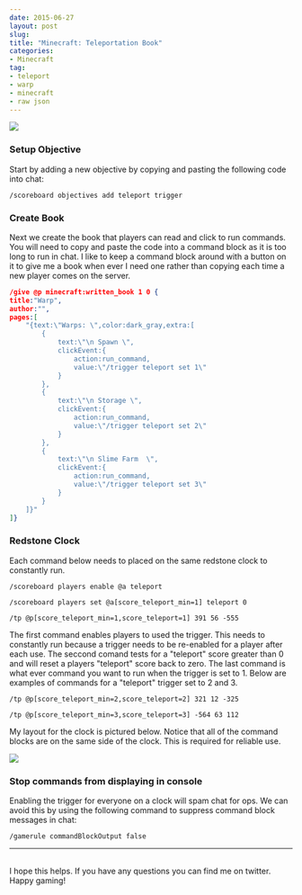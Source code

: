 ```yaml
---
date: 2015-06-27
layout: post
slug: 
title: "Minecraft: Teleportation Book"
categories:
- Minecraft
tag:
- teleport
- warp
- minecraft
- raw json
---
```


[![](http://i.imgur.com/iftTEYeh.png)](http://i.imgur.com/iftTEYe.png)

### Setup Objective

Start by adding a new objective by copying and pasting the following code into chat:

~~~
/scoreboard objectives add teleport trigger
~~~

### Create Book

Next we create the book that players can read and click to run commands. You will need to copy and paste the code into a command block as it is too long to run in chat. I like to keep a command block around with a button on it to give me a book when ever I need one rather than copying each time a new player comes on the server.

~~~json
/give @p minecraft:written_book 1 0 {
title:"Warp",
author:"",
pages:[
	"{text:\"Warps: \",color:dark_gray,extra:[
		{
			text:\"\n Spawn \",
			clickEvent:{
				action:run_command,
				value:\"/trigger teleport set 1\"
			}
		},
		{
			text:\"\n Storage \",
			clickEvent:{
				action:run_command,
				value:\"/trigger teleport set 2\"
			}
		},
		{
			text:\"\n Slime Farm  \",
			clickEvent:{
				action:run_command,
				value:\"/trigger teleport set 3\"
			}
		}
	]}"
]}
~~~

### Redstone Clock

Each command below needs to placed on the same redstone clock to constantly run.

~~~
/scoreboard players enable @a teleport

/scoreboard players set @a[score_teleport_min=1] teleport 0

/tp @p[score_teleport_min=1,score_teleport=1] 391 56 -555
~~~

The first command enables players to used the trigger. This needs to constantly run because a trigger needs to be re-enabled for a player after each use. The seccond comand tests for a "teleport" score greater than 0 and will reset a players "teleport" score back to zero. The last command is what ever command you want to run when the trigger is set to 1. Below are examples of commands for a "teleport" trigger set to 2 and 3.

~~~
/tp @p[score_teleport_min=2,score_teleport=2] 321 12 -325

/tp @p[score_teleport_min=3,score_teleport=3] -564 63 112
~~~

My layout for the clock is pictured below. Notice that all of the command blocks are on the same side of the clock. This is required for reliable use.

[![](http://imgur.com/BnqAi2Wh.png)](http://imgur.com/BnqAi2W.png)

### Stop commands from displaying in console

Enabling the trigger for everyone on a clock will spam chat for ops. We can avoid this by using the following command to suppress command block messages in chat:

~~~
/gamerule commandBlockOutput false
~~~

---
<br>
I hope this helps. If you have any questions you can find me on twitter. Happy gaming!
